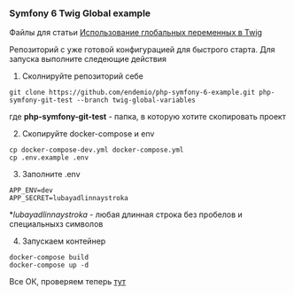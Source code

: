 ### Symfony 6 Twig Global example

Файлы для статьи [Использование глобальных переменных в Twig](https://dev.endemic.ru/article/twig-global-variables)

Репозиторий с уже готовой конфигурацией для быстрого старта. Для запуска выполните следеющие действия

1. Сколнируйте репозиторий себе 
```shell
git clone https://github.com/endemio/php-symfony-6-example.git php-symfony-git-test --branch twig-global-variables 
```
где **php-symfony-git-test** - папка, в которую хотите скопировать проект

2. Скопируйте docker-compose и env
```shell
cp docker-compose-dev.yml docker-compose.yml 
cp .env.example .env
```

3. Заполните .env
```shell
APP_ENV=dev
APP_SECRET=lubayadlinnaystroka
```
**lubayadlinnaystroka* - любая длинная строка без пробелов и специальныхз символов

4. Запускаем контейнер
```shell
docker-compose build
docker-compose up -d
```

Все ОК, проверяем теперь [тут](http://0.0.0.0:8080/)


